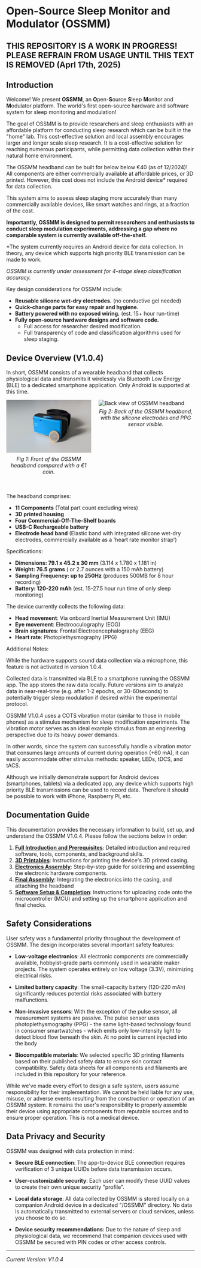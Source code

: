 <meta http-equiv='cache-control' content='no-cache'> 
<meta http-equiv='expires' content='0'> 
<meta http-equiv='pragma' content='no-cache'>

# **O**pen-**S**ource **S**leep **M**onitor and **M**odulator (OSSMM)

## THIS REPOSITORY IS A WORK IN PROGRESS! PLEASE REFRAIN FROM USAGE UNTIL THIS TEXT IS REMOVED (Aprl 17th, 2025)

## Introduction

Welcome! We present **OSSMM**, an **O**pen-**S**ource **S**leep **M**onitor and **M**odulator platform.
The world's first open-source hardware and software system for sleep monitoring and modulation!

The goal of OSSMM is to provide researchers and sleep enthusiasts with an 
affordable platform for conducting sleep research which can be built in the 
"home" lab. This cost-effective solution and local assembly encourages larger and
longer scale sleep research.  It is a cost-effective solution for reaching 
numerous participants, while permitting data collection within their natural 
home environment.

The OSSMM headband can be built for below below €40 (as of 12/2024)! All 
components are either commercially available at affordable prices, or 
3D printed. However, this cost does not include the Android device* required
for data collection.

This system aims to assess sleep staging more accurately than many commercially 
available devices, like smart watches and rings, at a fraction of the cost. 

**Importantly, OSSMM is designed to permit researchers and enthusiasts to conduct
sleep modulation experiments, addressing a gap where no comparable system is
currently available off-the-shelf.**

*The system currently requires an Android device for data collection. In theory,
any device which supports high priority BLE transmission can be made to work.

*OSSMM is currently under assessment for 4-stage sleep classification accuracy.*

Key design considerations for OSSMM include:

* **Reusable silicone wet-dry electrodes.** (no conductive gel needed)
* **Quick-change parts for easy repair and hygiene.**
* **Battery powered with no exposed wiring.** (est. 15+ hour run-time)
* **Fully open-source hardware designs and software code.**
  - Full access for researcher desired modification.
  - Full transparency of code and classification algorithms used for sleep staging.
  
  
## Device Overview (V1.0.4)

In short, OSSMM consists of a wearable headband that collects physiological data
and transmits it wirelessly via Bluetooth Low Energy (BLE) to a dedicated 
smartphone application. Only Android is supported at this time.

<div style="display: flex; flex-direction: row; align-items: flex-start;">
  <figure style="margin: 0; width: 45%;">
    <img src="media/index/front.jpg" alt="Front view of OSSMM headband" style="width: 100%;">
    <figcaption style="text-align: center; font-style: italic; margin-top: 5px;">Fig 1: Front of the OSSMM headband compared with a €1 coin.</figcaption>
  </figure>
  <figure style="margin: 0; width: 50%; margin-left: 4%;">
    <img src="media/index/back.jpg" alt="Back view of OSSMM headband" style="width: 100%;">
    <figcaption style="text-align: center; font-style: italic; margin-top: 5px;">Fig 2: Back of the OSSMM headband, with the silicone electrodes and PPG sensor visible.</figcaption>
  </figure>
</div>
<br><br>

The headband comprises:

* **11 Components** (Total part count excluding wires)
* **3D printed housing**
* **Four Commercial-Off-The-Shelf boards**
* **USB-C Rechargeable battery**
* **Electrode head band** (Elastic band with integrated silicone wet-dry 
electrodes, commercially available as a 'heart rate monitor strap')

Specifications:

* **Dimensions: 79.1 x 45.2 x 30 mm** (3.114 x 1.780 x 1.181 in)
* **Weight: 76.5 grams** ( or 2.7 ounces with a 150 mAh battery)
* **Sampling Frequency: up to 250Hz** (produces 500MB for 8 hour recording)
* **Battery: 120-220 mAh** (est. 15-27.5 hour run time of only sleep monitoring)

The device currently collects the following data:

* **Head movement**: Via onboard Inertial Measurement Unit (IMU)
* **Eye movement**: Electrooculography (EOG)
* **Brain signatures**: Frontal Electroencephalography (EEG)
* **Heart rate**: Photoplethysmography (PPG)

Additional Notes:

While the hardware supports sound data collection via a microphone, this feature 
is not activated in version 1.0.4.

Collected data is transmitted via BLE to a smartphone running the OSSMM app. 
The app stores the raw data locally. Future versions aim to analyze data in 
near-real-time (e.g. after 1-2 epochs, or 30-60seconds) to potentially trigger 
sleep modulation if desired within the experimental protocol.

OSSMM V1.0.4 uses a COTS vibration motor (similar to those in mobile phones) as 
a stimulus mechanism for sleep modification experiments. The vibration motor 
serves as an ideal example stimulus from an engineering perspective due to its 
heavy power demands. 

In other words, since the system can successfully handle a vibration motor that 
consumes large amounts of current during operation (+60 mA), it can easily 
accommodate other stimulus methods: speaker, LEDs, tDCS, and tACS.

Although we initially demonstrate support for Android devices 
(smartphones, tablets) via a dedicated app, any device which supports high 
priority BLE transmissions can be used to record data. Therefore it should be
possible to work with iPhone, Raspberry Pi, etc.

## Documentation Guide

This documentation provides the necessary information to build, set up, and 
understand the OSSMM V1.0.4. Please follow the sections below in order:

1.  **[Full Introduction and Prerequisites](01-introduction.md)**: Detailed introduction and required software, tools, components, and background skills.
2.  **[3D Printables](02-printables.md)**: Instructions for printing the device's 3D printed casing.
3.  **[Electronics Assembly](03-electronics-assembly.md)**: Step-by-step guide for soldering and assembling the electronic hardware components.
4.  **[Final Assembly](04-final-assembly.md)**: Integrating the electronics into the casing, and attaching the headband
5.  **[Software Setup & Completion](05-software.md)**: Instructions for uploading code onto the microcontroller (MCU) and setting up the smartphone application and final checks.

## Safety Considerations

User safety was a fundamental priority throughout the development of OSSMM. 
The design incorporates several important safety features:

* **Low-voltage electronics**: All electronic components are commercially 
available, hobbyist-grade parts commonly used in wearable maker projects. The 
system operates entirely on low voltage (3.3V), minimizing electrical risks.

* **Limited battery capacity**: The small-capacity battery (120-220 mAh) 
significantly reduces potential risks associated with battery malfunctions.

* **Non-invasive sensors**: With the exception of the pulse sensor, all 
measurement systems are passive. The pulse sensor uses photoplethysmography 
(PPG) - the same light-based technology found in consumer smartwatches - which
emits only low-intensity light to detect blood flow beneath the skin. At no
point is current injected into the body

* **Biocompatible materials**: We selected specific 3D printing filaments based 
on their published safety data to ensure skin contact compatibility. Safety 
data sheets for all components and filaments are included in this repository 
for your reference.

While we've made every effort to design a safe system, users assume 
responsibility for their implementation. We cannot be held liable for any use,
misuse, or adverse events resulting from the construction or operation of an 
OSSMM system. It remains the user's responsibility to properly assemble their
device using appropriate components from reputable sources and to ensure proper
operation. This is not a medical device.

## Data Privacy and Security

OSSMM was designed with data protection in mind: 

* **Secure BLE connection**: The app-to-device BLE connection requires 
verification of 3 unique UUIDs before data transmission occurs.

* **User-customizable security**: Each user can modify these UUID values to 
create their own unique security "profile".

* **Local data storage**: All data collected by OSSMM is stored locally on a 
companion Android device in a dedicated "/OSSMM" directory. No data is 
automatically transmitted to external servers or cloud services, unless you 
choose to do so.

* **Device security recommendations**: Due to the nature of sleep and 
physiological data, we recommend that companion devices used with OSSMM be 
secured with PIN codes or other access controls.

---
*Current Version: V1.0.4*